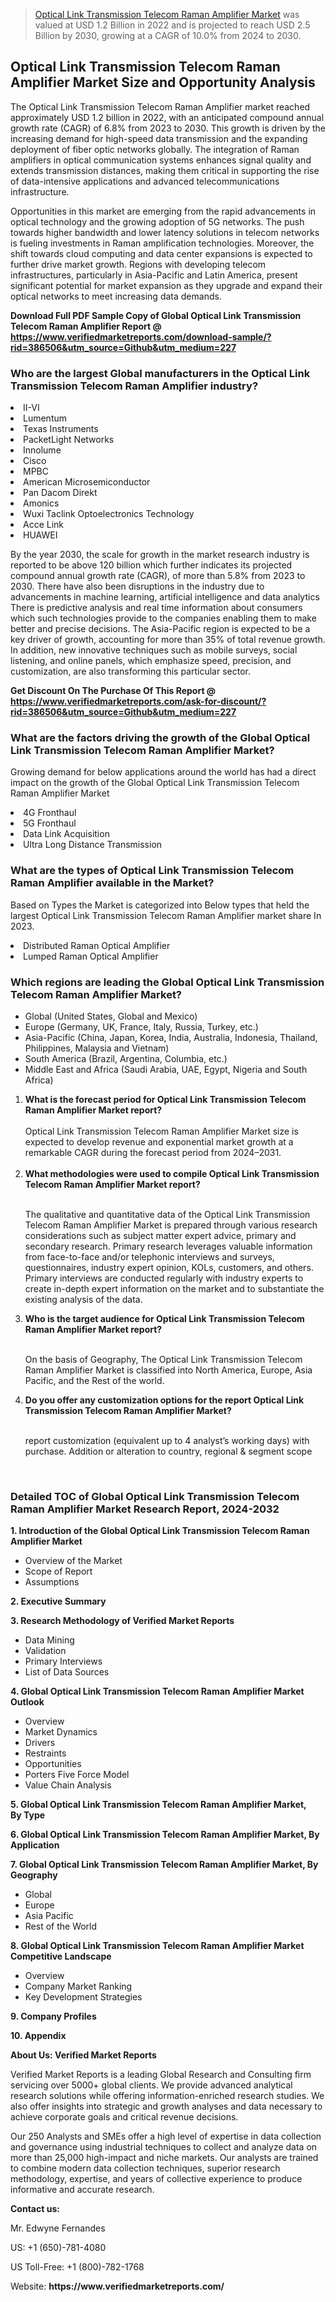 <blockquote><p><p><a href="https://www.verifiedmarketreports.com/download-sample/?rid=386506&utm_source=Github&utm_medium=227" target="_blank">Optical Link Transmission Telecom Raman Amplifier Market</a> was valued at USD 1.2 Billion in 2022 and is projected to reach USD 2.5 Billion by 2030, growing at a CAGR of 10.0% from 2024 to 2030.</p></blockquote><p><h2>Optical Link Transmission Telecom Raman Amplifier Market Size and Opportunity Analysis</h2><p>The Optical Link Transmission Telecom Raman Amplifier market reached approximately USD 1.2 billion in 2022, with an anticipated compound annual growth rate (CAGR) of 6.8% from 2023 to 2030. This growth is driven by the increasing demand for high-speed data transmission and the expanding deployment of fiber optic networks globally. The integration of Raman amplifiers in optical communication systems enhances signal quality and extends transmission distances, making them critical in supporting the rise of data-intensive applications and advanced telecommunications infrastructure.</p><p>Opportunities in this market are emerging from the rapid advancements in optical technology and the growing adoption of 5G networks. The push towards higher bandwidth and lower latency solutions in telecom networks is fueling investments in Raman amplification technologies. Moreover, the shift towards cloud computing and data center expansions is expected to further drive market growth. Regions with developing telecom infrastructures, particularly in Asia-Pacific and Latin America, present significant potential for market expansion as they upgrade and expand their optical networks to meet increasing data demands.</p></p><p class=""><strong>Download Full PDF Sample Copy of Global Optical Link Transmission Telecom Raman Amplifier Report @ <a href="https://www.verifiedmarketreports.com/download-sample/?rid=386506&amp;utm_source=Github&amp;utm_medium=227" target="_blank">https://www.verifiedmarketreports.com/download-sample/?rid=386506&amp;utm_source=Github&amp;utm_medium=227</a></strong></p><h3 id="" class="">Who are the largest Global manufacturers in the Optical Link Transmission Telecom Raman Amplifier industry?</h3><p><li>II-VI</li><li> Lumentum</li><li> Texas Instruments</li><li> PacketLight Networks</li><li> Innolume</li><li> Cisco</li><li> MPBC</li><li> American Microsemiconductor</li><li> Pan Dacom Direkt</li><li> Amonics</li><li> Wuxi Taclink Optoelectronics Technology</li><li> Acce Link</li><li> HUAWEI</li></p><div class=""><div class="" dir="" data-message-author-role="" data-message-id="" data-message-model-slug=""><div class=""><div class=""><div class=""><div class="" dir="" data-message-author-role="" data-message-id="" data-message-model-slug=""><div class=""><div class=""><p>By the year 2030, the scale for growth in the market research industry is reported to be above 120 billion which further indicates its projected compound annual growth rate (CAGR), of more than 5.8% from 2023 to 2030. There have also been disruptions in the industry due to advancements in machine learning, artificial intelligence and data analytics There is predictive analysis and real time information about consumers which such technologies provide to the companies enabling them to make better and precise decisions. The Asia-Pacific region is expected to be a key driver of growth, accounting for more than 35% of total revenue growth. In addition, new innovative techniques such as mobile surveys, social listening, and online panels, which emphasize speed, precision, and customization, are also transforming this particular sector.</p><p><strong>Get Discount On The Purchase Of This Report @&nbsp; <a href="https://www.verifiedmarketreports.com/ask-for-discount/?rid=386506&amp;utm_source=Github&amp;utm_medium=227" target="_blank">https://www.verifiedmarketreports.com/ask-for-discount/?rid=386506&amp;utm_source=Github&amp;utm_medium=227</a></strong></p></div></div></div></div></div></div></div></div><h3 id="" class="">What are the factors driving the growth of the Global Optical Link Transmission Telecom Raman Amplifier Market?</h3><p id="" class="">Growing demand for below applications around the world has had a direct impact on the growth of the Global Optical Link Transmission Telecom Raman Amplifier Market</p><p id="" class=""><li>4G Fronthaul</li><li> 5G Fronthaul</li><li> Data Link Acquisition</li><li> Ultra Long Distance Transmission</li></p><h3 id="" class="">What are the types of Optical Link Transmission Telecom Raman Amplifier available in the Market?</h3><p id="" class="">Based on Types the Market is categorized into Below types that held the largest Optical Link Transmission Telecom Raman Amplifier market share In 2023.</p><p id="" class=""><li>Distributed Raman Optical Amplifier</li><li> Lumped Raman Optical Amplifier</li></p><h3 id="" class="">Which regions are leading the Global Optical Link Transmission Telecom Raman Amplifier Market?</h3><ul><li>Global (United States, Global and Mexico)</li><li>Europe (Germany, UK, France, Italy, Russia, Turkey, etc.)</li><li>Asia-Pacific (China, Japan, Korea, India, Australia, Indonesia, Thailand, Philippines, Malaysia and Vietnam)</li><li>South America (Brazil, Argentina, Columbia, etc.)</li><li>Middle East and Africa (Saudi Arabia, UAE, Egypt, Nigeria and South Africa)</li></ul><p><ol><li><strong>What is the forecast period for Optical Link Transmission Telecom Raman Amplifier Market report?<br /></strong><br /><span data-sheets-root="1" data-sheets-value="{&quot;1&quot;:2,&quot;2&quot;:&quot;XXXX size is expected to develop revenue and exponential market growth at a remarkable CAGR during the forecast period from 2024&ndash;2030.&quot;}" data-sheets-userformat="{&quot;2&quot;:12674,&quot;4&quot;:{&quot;1&quot;:2,&quot;2&quot;:16776960},&quot;10&quot;:2,&quot;11&quot;:0,&quot;15&quot;:&quot;Arial&quot;,&quot;16&quot;:12}">Optical Link Transmission Telecom Raman Amplifier Market size is expected to develop revenue and exponential market growth at a remarkable CAGR during the forecast period from 2024&ndash;2031.</span><br /><br /></li><li><strong>What methodologies were used to compile Optical Link Transmission Telecom Raman Amplifier Market report?<br /><br /></strong><p>The qualitative and quantitative data of the&nbsp;Optical Link Transmission Telecom Raman Amplifier Market is prepared through various research considerations such as subject matter expert advice, primary and secondary research. Primary research leverages valuable information from face-to-face and/or telephonic interviews and surveys, questionnaires, industry expert opinion, KOLs, customers, and others. Primary interviews are conducted regularly with industry experts to create in-depth expert information on the market and to substantiate the existing analysis of the data.&nbsp;</p></li><li><strong>Who is the target audience for Optical Link Transmission Telecom Raman Amplifier Market report?<br /><br /></strong><p>On the basis of Geography, The&nbsp;Optical Link Transmission Telecom Raman Amplifier Market is classified into North America, Europe, Asia Pacific, and the Rest of the world.</p></li><li><strong>Do you offer any customization options for the report Optical Link Transmission Telecom Raman Amplifier Market?<br /><br /></strong><p>report customization (equivalent up to 4 analyst&rsquo;s working days) with purchase. Addition or alteration to country, regional &amp; segment scope</p><p>&nbsp;</p></li></ol></p><h3 id="" class="">Detailed TOC of Global Optical Link Transmission Telecom Raman Amplifier Market Research Report, 2024-2032</h3><p id="" class=""><strong>1. Introduction of the Global Optical Link Transmission Telecom Raman Amplifier Market</strong></p><ul><li>Overview of the Market</li><li>Scope of Report</li><li>Assumptions</li></ul><p id="" class=""><strong>2. Executive Summary</strong></p><p id="" class=""><strong>3. Research Methodology of&nbsp;Verified Market Reports</strong></p><ul><li>Data Mining</li><li>Validation</li><li>Primary Interviews</li><li>List of Data Sources</li></ul><p id="" class=""><strong>4. Global Optical Link Transmission Telecom Raman Amplifier Market Outlook</strong></p><ul><li>Overview</li><li>Market Dynamics</li><li>Drivers</li><li>Restraints</li><li>Opportunities</li><li>Porters Five Force Model</li><li>Value Chain Analysis</li></ul><p id="" class=""><strong>5. Global Optical Link Transmission Telecom Raman Amplifier Market, By&nbsp;Type</strong></p><p id="" class=""><strong>6. Global Optical Link Transmission Telecom Raman Amplifier Market, By Application</strong></p><p id="" class=""><strong>7. Global Optical Link Transmission Telecom Raman Amplifier Market, By Geography</strong></p><ul><li>Global</li><li>Europe</li><li>Asia Pacific</li><li>Rest of the World</li></ul><p id="" class=""><strong>8. Global Optical Link Transmission Telecom Raman Amplifier Market Competitive Landscape</strong></p><ul><li>Overview</li><li>Company Market Ranking</li><li>Key Development Strategies</li></ul><p id="" class=""><strong>9. Company Profiles</strong></p><p id="" class=""><strong>10. Appendix</strong></p><p id="" class=""><strong>About Us: Verified Market Reports</strong></p><p id="" class="">Verified Market Reports is a leading Global Research and Consulting firm servicing over 5000+ global clients. We provide advanced analytical research solutions while offering information-enriched research studies. We also offer insights into strategic and growth analyses and data necessary to achieve corporate goals and critical revenue decisions.</p><p id="" class="">Our 250 Analysts and SMEs offer a high level of expertise in data collection and governance using industrial techniques to collect and analyze data on more than 25,000 high-impact and niche markets. Our analysts are trained to combine modern data collection techniques, superior research methodology, expertise, and years of collective experience to produce informative and accurate research.</p><p id="" class=""><strong>Contact us:</strong></p><p id="" class="">Mr. Edwyne Fernandes</p><p id="" class="">US: +1 (650)-781-4080</p><p id="" class="">US Toll-Free: +1 (800)-782-1768</p><p id="" class="">Website: <a target="" data-test-app-aware-link=""><strong>https://www.verifiedmarketreports.com/</strong></a></p>
